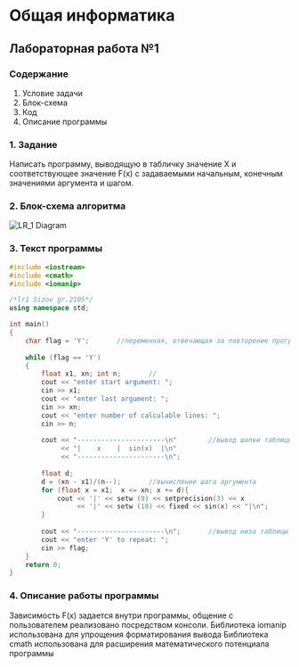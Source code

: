 # Общая информатика

## Лабораторная работа №1

### Содержание

1. Условие задачи
2. Блок-схема
3. Код
4. Описание программы

### 1. Задание

Написать программу, выводящую в табличку значение X и соответствующее значение F(x) с задаваемыми начальным, конечным значениями аргумента и шагом.

### 2. Блок-схема алгоритма

![LR_1 Diagram](https://user-images.githubusercontent.com/99638973/167012459-3a419dfa-2daf-4de5-9fc0-da049d9ad254.png)

### 3. Текст программы

```c++
#include <iostream>
#include <cmath>
#include <iomanip>

/*lr1 Sizov gr.2105*/
using namespace std;

int main()
{
    char flag = 'Y';       //переменная, отвечающая за повторение программы
    
    while (flag == 'Y') 
    {
        float x1, xn; int n;       //
        cout << "enter start argument: ";
        cin >> x1;
        cout << "enter last argument: ";
        cin >> xn;
        cout << "enter number of calculable lines: ";
        cin >> n;
      
        cout << "----------------------\n"        //вывод шапки таблицы
             << "|    x    |  sin(x)  |\n"
             << "----------------------\n";
      
        float d;
        d = (xn - x1)/(n--);       //вычисление шага аргумента
        for (float x = x1;  x <= xn; x += d){                           //цикл для вывода строки таблицы
            cout << '|' << setw (9) << setprecision(3) << x             //вывод части с аргументом
                 << '|' << setw (10) << fixed << sin(x) << "|\n";       //вывод части со значением функции
        }
       
        cout << "----------------------\n";       //вывод низа таблицы
        cout << "enter 'Y' to repeat: ";
        cin >> flag;
    }
    return 0;
}
```

### 4. Описание работы программы

Зависимость F(x) задается внутри программы, общение с пользователем реализовано посредством консоли.
Библиотека iomanip использована для упрощения форматирования вывода
Библиотека cmath использована для расширения математического потенциала программы
